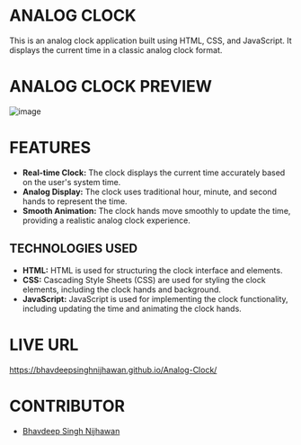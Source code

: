 # ANALOG CLOCK

This is an analog clock application built using HTML, CSS, and JavaScript. It displays the current time in a classic analog clock format.

# ANALOG CLOCK PREVIEW

![image](https://github.com/BhavdeepSinghNijhawan/Analog-Clock/assets/143419096/8d189a7b-5340-4d73-9629-3c923fb407a9)

# FEATURES

- **Real-time Clock:** The clock displays the current time accurately based on the user's system time.
- **Analog Display:** The clock uses traditional hour, minute, and second hands to represent the time.
- **Smooth Animation:** The clock hands move smoothly to update the time, providing a realistic analog clock experience.

## TECHNOLOGIES USED

- **HTML:** HTML is used for structuring the clock interface and elements.
- **CSS:** Cascading Style Sheets (CSS) are used for styling the clock elements, including the clock hands and background.
- **JavaScript:** JavaScript is used for implementing the clock functionality, including updating the time and animating the clock hands.

# LIVE URL

https://bhavdeepsinghnijhawan.github.io/Analog-Clock/

# CONTRIBUTOR

- [Bhavdeep Singh Nijhawan](https://www.linkedin.com/in/bhavdeep-singh-nijhawan-739634280)
